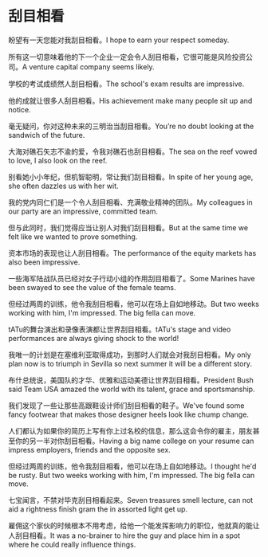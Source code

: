 # 刮目相看

<p><span class="chinese">盼望有一天您能对我刮目相看。</span><span class="english">I hope to earn your respect someday.</span></p>

<p><span class="chinese">所有这一切意味着他的下一个企业一定会令人刮目相看，它很可能是风险投资公司。</span><span class="english">A venture capital company seems likely.</span></p>

<p><span class="chinese">学校的考试成绩然人刮目相看。</span><span class="english">The school's exam results are impressive.</span></p>

<p><span class="chinese">他的成就让很多人刮目相看。</span><span class="english">His achievement make many people sit up and notice.</span></p>

<p><span class="chinese">毫无疑问，你对这种未来的三明治当刮目相看。</span><span class="english">You’re no doubt looking at the sandwich of the future.</span></p>

<p><span class="chinese">大海对礁石矢志不渝的爱，令我对礁石也刮目相看。</span><span class="english">The sea on the reef vowed to love, I also look on the reef.</span></p>

<p><span class="chinese">别看她小小年纪，但机智聪明，常让我们刮目相看。</span><span class="english">In spite of her young age, she often dazzles us with her wit.</span></p>

<p><span class="chinese">我的党内同仁们是一个令人刮目相看、充满敬业精神的团队。</span><span class="english">My colleagues in our party are an impressive, committed team.</span></p>

<p><span class="chinese">但与此同时，我们觉得应当让别人对我们刮目相看。</span><span class="english">But at the same time we felt like we wanted to prove something.</span></p>

<p><span class="chinese">资本市场的表现也让人刮目相看。</span><span class="english">The performance of the equity markets has also been impressive.</span></p>

<p><span class="chinese">一些海军陆战队员已经对女子行动小组的作用刮目相看了。</span><span class="english">Some Marines have been swayed to see the value of the female teams.</span></p>

<p><span class="chinese">但经过两周的训练，他令我刮目相看，他可以在场上自如地移动。</span><span class="english">But two weeks working with him, I'm impressed. The big fella can move.</span></p>

<p><span class="chinese">tATu的舞台演出和录像表演都让世界刮目相看。</span><span class="english">tATu's stage and video performances are always giving shock to the world!</span></p>

<p><span class="chinese">我唯一的计划是在塞维利亚取得成功，到那时人们就会对我刮目相看。</span><span class="english">My only plan now is to triumph in Sevilla so next summer it will be a different story.</span></p>

<p><span class="chinese">布什总统说，美国队的才华、优雅和运动美德让世界刮目相看。</span><span class="english">President Bush said Team USA amazed the world with its talent, grace and sportsmanship.</span></p>

<p><span class="chinese">我们发现了一些让那些高跟鞋设计师们刮目相看的鞋子。</span><span class="english">We've found some fancy footwear that makes those designer heels look like chump change.</span></p>

<p><span class="chinese">人们都认为如果你的简历上写有你上过名校的信息，那么这会令你的雇主，朋友甚至你的另一半对你刮目相看。</span><span class="english">Having a big name college on your resume can impress employers, friends and the opposite sex.</span></p>

<p><span class="chinese">但经过两周的训练，他令我刮目相看，他可以在场上自如地移动。</span><span class="english">I thought he'd be rusty. But two weeks working with him, I'm impressed. The big fella can move.</span></p>

<p><span class="chinese">七宝闻言，不禁对毕克刮目相看起来。</span><span class="english">Seven treasures smell lecture, can not aid a rightness finish gram the in assorted light get up.</span></p>

<p><span class="chinese">雇佣这个家伙的时候根本不用考虑，给他一个能发挥影响力的职位，他就真的能让人刮目相看。</span><span class="english">It was a no-brainer to hire the guy and place him in a spot where he could really influence things.</span></p>

